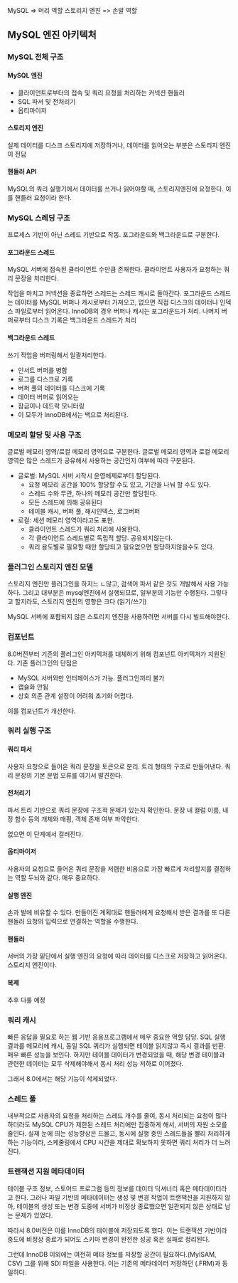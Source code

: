 MySQL => 머리 역할
스토리지 엔진 => 손발 역할

## MySQL 엔진 아키텍처
### MySQL 전체 구조
#### MySQL 엔진
- 클라이언트로부터의 접속 및 쿼리 요청을 처리하는 커넥션 핸들러
- SQL 파서 및 전처리기
- 옵티마이저
#### 스토리지 엔진
실제 데이터를 디스크 스토리지에 저장하거나, 데이터를 읽어오는 부분은 스토리지 엔진이 전담

#### 핸들러 API
MySQL의 쿼리 실행기에서 데이터를 쓰거나 읽어야할 때, 스토리지엔진에 요청한다. 
이를 핸들러 요청이라 한다.

### MySQL 스레딩 구조
프로세스 기반이 아닌 스레드 기반으로 작동.
포그라운드와 백그라운드로 구분한다.

#### 포그라운드 스레드
MySQL 서버에 접속된 클라이언트 수만큼 존재한다. 
클라이언트 사용자가 요청하는 쿼리 문장을 처리한다. 

작업을 마치고 커넥션을 종료하면 스레드는 스레드 캐시로 돌아간다. 
포그라운드 스레드는 데이터를 MySQL 버퍼나 캐시로부터 가져오고, 없으면 직접 디스크의 데이터나 인덱스 파일로부터 읽어온다. 
InnoDB의 경우 버퍼나 캐시는 포그라운드가 처리. 나머지 버퍼로부터 디스크 기록은 백그라운드 스레드가 처리

#### 백그라운드 스레드
쓰기 작업을 버퍼링해서 일괄처리한다. 
- 인서트 버퍼를 병합
- 로그를 디스크로 기록
- 버퍼 풀의 데이터를 디스크에 기록
- 데이터 버퍼로 읽어오는 
- 잠금이나 데드락 모니터링
- 이 모두가 InnoDB에서는 백으로 처리된다. 

### 메모리 할당 및 사용 구조
글로벌 메모리 영역/로컬 메모리 영역으로 구분한다.
글로벌 메모리 영역과 로컬 메모리 영역은 많은 스레드가 공유해서 사용하는 공간인지 여부에 따라 구분된다.

- 글로벌: MySQL 서버 시작시 운영체제로부터 할당된다. 
  - 요청 메모리 공간을 100% 할당할 수도 있고, 기간을 나눠 할 수도 있다.
  - 스레드 수와 무관, 하나의 메모리 공간만 할당된다. 
  - 모든 스레드에 의해 공유된다
  - 테이블 캐시, 버퍼 풀, 해시인덱스, 로그버퍼
- 로컬: 세션 메모리 영역이라고도 표현. 
  - 클라이언트 스레드가 쿼리 처리에 사용한다.
  - 각 클라이언트 스레드별로 독립적 할당. 공유되지않는다. 
  - 쿼리 용도별로 필요할 때만 할당되고 필요없으면 할당하지않을수도 있다.

### 플러그인 스토리지 엔진 모델
스토리지 엔진만 플러그인을 하지느 ㄴ않고, 검색어 파서 같은 것도 개발해서 사용 가능하다. 
그리고 대부분은 mysql엔진에서 실행되므로, 일부분의 기능만 수행된다. 
그렇다고 할지라도, 스토리지 엔진의 영향은 크다 (읽기/쓰기)

MySQL 서버에 포함되지 않은 스토리지 엔진을 사용하려면 서버를 다시 빌드해야한다. 

### 컴포넌트
8.0버전부터 기존의 플러그인 아키텍처를 대체하기 위해 컴포넌트 아키텍처가 지원된다. 
기존 플러그인의 단점은
- MySQL 서버와만 인터페이스가 가능. 플러그인끼리 불가
- 캡슐화 안됨
- 상호 의존 관계 설정이 어려워 초기화 어렵다.

이를 컴포넌트가 개선한다.

### 쿼리 실행 구조
#### 쿼리 파서
사용자 요청으로 들어온 쿼리 문장을 토큰으로 분리. 트리 형태의 구조로 만들어낸다. 
쿼리 문장의 기본 문법 오류를 여기서 발견한다.

#### 전처리기
파서 트리 기반으로 쿼리 문장에 구조적 문제가 있는지 확인한다. 
문장 내 컬럼 이름, 내장 함수 등의 개체와 매핑, 객체 존재 여부 파악한다.

없으면 이 단계에서 걸러진다.

#### 옵티마이저
사용자의 요청으로 들어온 쿼리 문장을 저렴한 비용으로 가장 빠르게 처리할지를 결정하는 역할
두뇌와 같다. 매우 중요하다.

#### 실행 엔진
손과 발에 비유할 수 있다. 만들어진 계획대로 핸들러에게 요청해서 받은 결과를 또 다른 핸들러 요청의 입력으로 연결하는 역할을 수행한다.

#### 핸들러
서버의 가장 밑단에서 실행 엔진의 요청에 따라 데이터를 디스크로 저장하고 읽어온다. 
스토리지 엔진이다.

#### 복제
추후 다룰 예정

### 쿼리 캐시
빠른 응답을 필요로 하는 웹 기반 응용프로그램에서 매우 중요한 역할 담당.
SQL 실행 결과를 메모리에 캐시, 동일 SQL 쿼리가 실행되면 테이블 읽지않고 즉시 결과를 반환. 매우 빠른 성능을 보인다.
하지만 테이블 데이터가 변경되었을 때, 해당 변경 테이블과 관련한 데이터는 모두 삭제해야해서 동시 처리 성능 저하로 이어졌다.

그래서 8.0에서는 해당 기능이 삭제되었다.

### 스레드 풀
내부적으로 사용자의 요청을 처리하는 스레드 개수를 줄여, 동시 처리되는 요청이 많다 하더라도 MySQL CPU가 제한된 스레드 처리에만 집중하게 해서, 서버의 자원 소모를 줄인다.
실제 눈에 띄는 성능향상은 드물고, 
동시에 실행 중인 스레드들을 빨리 처리하게 하는 기능이라, 스케줄링에서 CPU 시간을 제대로 확보하지 못하면 쿼리 처리가 더 느려진다.

### 트랜잭션 지원 메타데이터
테이블 구조 정보, 스토어드 프로그램 등의 정보를 데이터 딕셔너리 혹은 메타데이터라고 한다. 
그러나 파일 기반의 메타데이터는 생성 및 변경 작업이 트랜잭션을 지원하지 않아, 테이블의 생성 또는 변경 도중에 서버가 비정상 종료했으면 일관되지 않은 상태로 남는 문제가 있었다. 

따라서 8.0버전은 이를 InnoDB의 테이블에 저장되도록 했다. 이는 트랜잭션 기반이라 중도에 비정상 종료가 되어도 스키마 변경이 완전한 성공 혹은 실패로 정리된다. 

그런데 InnoDB 이외에는 여전히 메타 정보를 저장할 공간이 필요하다.(MyISAM, CSV)
그를 위해 SDI 파일을 사용한다. 이는 기존의 메타데이터 저장하던 (.FRM)과 동일하다. 
